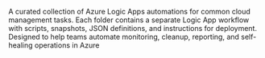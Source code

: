 A curated collection of Azure Logic Apps automations for common cloud management tasks. Each folder contains a separate Logic App workflow with scripts, snapshots, JSON definitions, and instructions for deployment. Designed to help teams automate monitoring, cleanup, reporting, and self-healing operations in Azure
